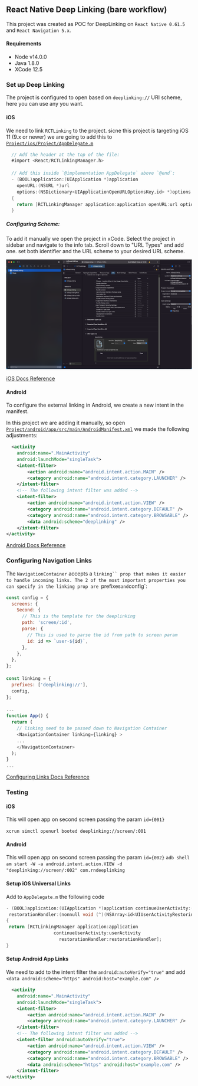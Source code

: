## React Native Deep Linking (bare workflow)

This project was created as POC for DeepLinking on `React Native 0.61.5` and `React Navigation 5.x`.

#### Requirements
- Node v14.0.0
- Java 1.8.0
- XCode 12.5

### Set up Deep Linking
The project is configured to open based on `deeplinking://` URI scheme, here you can use any you want.

#### iOS 

We need to link `RCTLinking` to the project. sicne this project is targeting iOS 11 (9.x or newer) we are going to add this to [`Project/ios/Project/AppDelegate.m`](/ios/rnDeepLinking/AppDelegate.m) 

```objective-c
  // Add the header at the top of the file:
  #import <React/RCTLinkingManager.h>

  // Add this inside `@implementation AppDelegate` above `@end`:
  - (BOOL)application:(UIApplication *)application
    openURL:(NSURL *)url
    options:(NSDictionary<UIApplicationOpenURLOptionsKey,id> *)options
  {
    return [RCTLinkingManager application:application openURL:url options:options];
  }
```

##### Configuring Scheme:
To add it manually we open the project in xCode. Select the project in sidebar and navigate to the info tab. Scroll down to "URL Types" and add one. set both identifier and the URL scheme to your desired URL scheme.

![xCode screenshot](image.png)

[iOS Docs Reference](https://reactnavigation.org/docs/5.x/deep-linking/#ios)

#### Android
To configure the external linking in Android, we create a new intent in the manifest.

In this project we are adding it manually, so open [`Project/android/app/src/main/AndroidManifest.xml`](/android/app/src/main/AndroidManifest.xml) we made the following adjustments:

```xml
  <activity
    android:name=".MainActivity"
    android:launchMode="singleTask">
    <intent-filter>
        <action android:name="android.intent.action.MAIN" />
        <category android:name="android.intent.category.LAUNCHER" />
    </intent-filter>
    <!-- The following intent filter was added -->
    <intent-filter>
        <action android:name="android.intent.action.VIEW" />
        <category android:name="android.intent.category.DEFAULT" />
        <category android:name="android.intent.category.BROWSABLE" />
        <data android:scheme="deeplinking" />
    </intent-filter>
</activity>
```
[Android Docs Reference](https://reactnavigation.org/docs/5.x/deep-linking/#android)

### Configuring Navigation Links

The `NavigationContainer` accepts a `linking`` prop that makes it easier to handle incoming links. The 2 of the most important properties you can specify in the linking prop are `prefixes` and `config`: 

```js
const config = {
  screens: {
    Second: {
      // This is the template for the deeplinking
      path: 'screen/:id',
      parse: {
        // This is used to parse the id from path to screen param
        id: id => `user-${id}`,
      },
    },
  },
};

const linking = {
  prefixes: ['deeplinking://'],
  config,
};

...
function App() {
  return (
    // linking need to be passed down to Navigation Container
    <NavigationContainer linking={linking} >
    ...
    </NavigationContainer>
  );
}
...
```

[Configuring Links Docs Reference](https://reactnavigation.org/docs/5.x/configuring-links/)

### Testing

#### iOS

This will open app on second screen passing the param `id={001}`

`xcrun simctl openurl booted deeplinking://screen/:001`

#### Android
This will open app on second screen passing the param `id={002}`
`adb shell am start -W -a android.intent.action.VIEW -d "deeplinking://screen/:002" com.rndeeplinking`


#### Setup iOS Universal Links
Add to `AppDelegate.m` the following code

```objective-c
- (BOOL)application:(UIApplication *)application continueUserActivity:(nonnull NSUserActivity *)userActivity
 restorationHandler:(nonnull void (^)(NSArray<id<UIUserActivityRestoring>> * _Nullable))restorationHandler
{
 return [RCTLinkingManager application:application
                  continueUserActivity:userActivity
                    restorationHandler:restorationHandler];
}
``````

#### Setup Android App Links
We need to add to the intent filter the `android:autoVerify="true"` and add `<data android:scheme="https" android:host="example.com" />` 
```xml
  <activity
    android:name=".MainActivity"
    android:launchMode="singleTask">
    <intent-filter>
        <action android:name="android.intent.action.MAIN" />
        <category android:name="android.intent.category.LAUNCHER" />
    </intent-filter>
    <!-- The following intent filter was added -->
    <intent-filter android:autoVerify="true">
        <action android:name="android.intent.action.VIEW" />
        <category android:name="android.intent.category.DEFAULT" />
        <category android:name="android.intent.category.BROWSABLE" />
        <data android:scheme="https" android:host="example.com" />
    </intent-filter>
</activity>
```